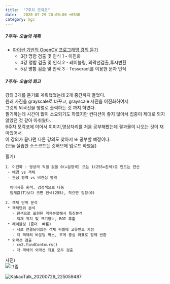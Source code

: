 ```yaml
---
title:  "7주차 모각코"
date:   2020-07-29 20:00:00 +0530
category: mgc
---
```



##### 7주차- 오늘의 계획
- [파이썬 기반의 OpenCV 프로그래밍 강의 듣기](https://tacademy.skplanet.com/live/player/onlineLectureDetail.action?seq=179)  
  + 3강 명함 검출 및 인식 1 - 이진화  
  + 4강 명함 검출 및 인식 2 - 레이블링, 외곽선검출,투시변환  
  + 5강 명함 검출 및 인식 3 - Tesseract를 이용한 문자 인식  


##### 7주차- 오늘의 회고
  강의 3개를 듣기로 계획했었는데 2개 중간까지 들었다.  
  원래 사진을 grayscale로 바꾸고, grayscale 사진을 이진화하여서  
  그것의 외곽선을 행렬로 출력하는 것 까지 하였다.  
  필기하는데 시간이 많이 소요되기도 하였지만 컨디션이 좋지 않아서 집중이 제대로 되지 않았던 것 같아 아쉬웠다.  
  6주차 모각코에 이어서 이미지,영상처리를 처음 공부해봤는데 결과물이 나오는 것이 재미있어서  
  이 강의가 끝나면 다른 강의도 찾아서 또 공부할 예정이다.  
  (오늘 실습한 소스코드는 깃허브에 업로드 하였음)  
  
  
필기)  
```  
1. 이진화 : 영상의 픽셀 값을 0(=검정색) 또는 1(255=흰색)로 만드는 연산 
 - 배경 vs 객체
 - 관심 영역 vs 비관심 영역

  이미지를 흰색, 검정색으로 나눔
  임계값(T)보다 크면 흰색(255), 작으면 검정(0)

2. 객체 단위 분석
 * 객체단위 분석 
   - 흰색으로 표현된 객체분할해서 특징분석 
   - 객체 위치 및 크기정보, ROI 추출
 * 레이블링 (좀더  빠름)
   - 서로 연결되어있는 객체 픽셀에 고유번호 지정
   - 각 객체의 바운딩 박스, 무게 중심 좌표로 함꼐 반환
 * 외곽선 검출
   - cv2.findContours()
   - 각 객체의 외곽선 좌표 모두 검출  
```  

사진)  
![그림](https://user-images.githubusercontent.com/26339800/88811636-c6272880-d1f1-11ea-8f15-676c299764fd.jpg)  

![KakaoTalk_20200729_225059487](https://user-images.githubusercontent.com/26339800/88811640-c7585580-d1f1-11ea-896e-d71379fc5e1e.jpg)
